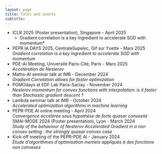 ```yaml
---
layout: page
title: Talks and events
subtitle: 
---
```

- ICLR 2025 (Poster presentation), Singapore - April 2025
  * Gradient correlation is a key ingredient to accelerate SGD with momentum*
- PEPR IA DAYS 2025, CentraleSupelec, Gif sur Yvette -  Mars 2025\
  *Gradient correlation is a key ingredient to accelerate SGD with momentum*
- PDE-AI Meeting, Université Paris-Cité, Paris - Mars 2025\
  *Accélération de Nesterov*
- Maths-AI seminar talk at IMB - December 2024\
*Gradient Correlation allows for faster optimization*
- PGMOdays at EDF Lab Paris-Saclay - November 2024\
*Nesterov momentum for convex functions with interpolation: is it faster than Stochastic gradient descent ?*
 - Lambda seminar talk at IMB - October 2024\
*Accelerated optimization algorithms in machine learning*
- PEPR-PDE AI online meeting - April 2024\
*Convergence accélérée sous hypothèse de forte quasar convexité*
   SMAI-MODE 2024 (Poster presentation), Lyon - March 2024\
*Study of the behaviour of Nesterov Accelerated Gradient in a non convex setting : the strongly quasar convex case*
- Kick-off meeting of the PEPR-PDE AI - January 2024\
*Étude d'algorithmes d'optimisation inertiels appliqués à des fonctions non convexes*
